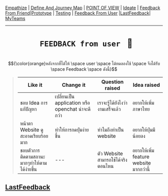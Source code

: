 [Empathize](https://github.com/LeoPonin/INT100-G2-02-2Na2Jai/blob/c8bd58e89e30c340625163b9c2ea6b4e0ba3f6ce/Design%20Thinking%20Project/empathize.md) | [Define And Journey Map](https://github.com/LeoPonin/INT100-G2-02-2Na2Jai/blob/main/Design%20Thinking%20Project/Define.md) | [POINT OF VIEW](https://github.com/LeoPonin/INT100-G2-02-2Na2Jai/blob/main/Design%20Thinking%20Project/POV.md) | [Ideate](https://github.com/LeoPonin/INT100-G2-02-2Na2Jai/blob/main/Design%20Thinking%20Project/Ideate.md) | [ Feedback From Friend](https://github.com/LeoPonin/INT100-G2-02-2Na2Jai/blob/main/Design%20Thinking%20Project/Feedback%20form%20friend.md)|[Prototype](https://github.com/LeoPonin/INT100-G2-02-2Na2Jai/blob/main/Design%20Thinking%20Project/prototype.md) | [Testing](https://github.com/LeoPonin/INT100-G2-02-2Na2Jai/blob/main/Design%20Thinking%20Project/Testing.md) | [Feedback From User](https://github.com/LeoPonin/INT100-G2-02-2Na2Jai/blob/main/Design%20Thinking%20Project/Feedback%20from%20user.md) |[LastFeedback](https://github.com/LeoPonin/INT100-G2-02-2Na2Jai/blob/main/Design%20Thinking%20Project/Last%20feedback.md)| [MyTeams](https://github.com/LeoPonin/INT100-G2-02-2Na2Jai/blob/main/ourteam.md)


<hr>

# <h1 align = center> <code> FEEDBACK from user </code> :information_desk_person: <h1>


$${\color{orange}หลังจากที่ได้ให้ \space user \space ได้ทดลองใช้ \space จึงได้รับ \space Feedback \space ดังนี้}$$


>| **Like it** | **Change it** | **Question raised** | **Idea raised** |
>|------|-----|-----|-----|
>| ชอบ Idea การแก้ปัญหา | เปลี่ยนเป็น application หรือ openchat น่าจะดีกว่า |  เราจะรู้ได้ยังไงว่างานเสร็จแล้ว | อยากให้เพิ่มภาษาไทย |
>| หน้าตา Website ดูสะอาดเรียบร้อยมาก | ทำให้การกดปุ่มง่ายขึ้น | ทำไมถึงทำเป็น website | อยากให้ปุ่มมีน้อยลง |
>| ชอบตัวการติดตามสถานะมากๆทำให้ตามได้ง่ายขึ้น | --- | ตัว Website สามารถใช้ได้จริงตอนไหน | อยากให้เพิ่ม feature website มากกว่านี้ |


[LastFeedback](https://github.com/LeoPonin/INT100-G2-02-2Na2Jai/blob/main/Design%20Thinking%20Project/Last%20feedback.md)
------


